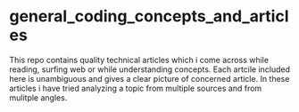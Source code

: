 # general_coding_concepts_and_articles

This repo contains quality technical articles which i come across while reading, surfing web or while understanding concepts. Each artcile included here is unambiguous and gives a clear picture of concerned article.
In these articles i have tried analyzing a topic from multiple sources and from mulitple angles.



